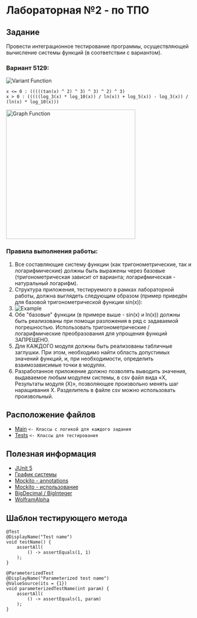 # Лабораторная №2 - по ТПО 
## Задание
Провести интеграционное тестирование программы, осуществляющей вычисление системы функций (в соответствии с вариантом).

### Вариант 5129:

<img src="img/variant.jpg" alt="Variant Function"/>

```
x <= 0 : (((((tan(x) ^ 2) ^ 3) ^ 3) ^ 2) ^ 3)
x > 0 : (((((log_3(x) * log_10(x)) / ln(x)) + log_5(x)) - log_3(x)) / (ln(x) * log_10(x)))
```

<img src="img/FunSystem.jpg" alt="Graph Function" width="350px" />

### Правила выполнения работы:
1. Все составляющие систему функции (как тригонометрические, так и логарифмические) должны быть выражены через базовые (тригонометрическая зависит от варианта; логарифмическая - натуральный логарифм). 
2. Структура приложения, тестируемого в рамках лабораторной работы, должна выглядеть следующим образом (пример приведён для базовой тригонометрической функции sin(x)):  
3. <img src="img/example.png"  alt="Example"/>
4. Обе "базовые" функции (в примере выше - sin(x) и ln(x)) должны быть реализованы при помощи разложения в ряд с задаваемой погрешностью. Использовать тригонометрические / логарифмические преобразования для упрощения функций ЗАПРЕЩЕНО. 
5. Для КАЖДОГО модуля должны быть реализованы табличные заглушки. При этом, необходимо найти область допустимых значений функций, и, при необходимости, определить взаимозависимые точки в модулях. 
6. Разработанное приложение должно позволять выводить значения, выдаваемое любым модулем системы, в сsv файл вида «X, Результаты модуля (X)», позволяющее произвольно менять шаг наращивания Х. Разделитель в файле csv можно использовать произвольный.

## Расположение файлов
+ [Main](./src/main/java/com/bshvevgn) `<- Классы с логикой для каждого задания`
+ [Tests](./src/test/java/com/bshvevgn) `<- Классы для тестирования`

## Полезная информация
+ [JUnit 5](https://www.baeldung.com/parameterized-tests-junit-5)
+ [График системы](https://www.desmos.com/calculator/pa0j2wg3wb)
+ [Mockito - annotations](https://www.baeldung.com/mockito-annotations)
+ [Mockito - использование](https://java-online.ru/junit-mockito.xhtml)
+ [BigDecimal / BigInteger](https://metanit.com/java/tutorial/12.2.php)
+ [WolframAlpha](https://www.wolframalpha.com/)

## Шаблон тестирующего метода
```
@Test
@DisplayName("Test name")
void testName() {
    assertAll(
        () -> assertEquals(1, 1)
    );
}
```

```
@ParameterizedTest
@DisplayName("Parameterized test name")
@ValueSource(its = {1})
void parameterizedTestName(int param) {
    assertAll(
        () -> assertEquals(1, param)
    );
}
```